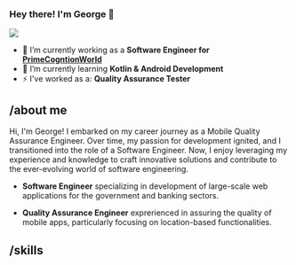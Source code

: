 ### Hey there! I'm George 👋

<img src="https://readme-typing-svg.herokuapp.com?font=Architects+Daughter&color=011819&size=25&center=false&lines=hey!+its+1ssm4;Software+Engineer..;"/>

- 🔭 I’m currently working as a **Software Engineer for [PrimeCogntionWorld](https://www.primecognition.org/)**
- 🌱 I’m currently learning **Kotlin & Android Development**
- ⚡ I've worked as a: **Quality Assurance Tester**


<h2>/about me</h2>
<p>Hi, I'm George! I embarked on my career journey as a Mobile Quality Assurance Engineer.
  Over time, my passion for development ignited, and I transitioned into the role of a Software Engineer.
  Now, I enjoy leveraging my experience and knowledge to craft innovative solutions and contribute to the ever-evolving world of software engineering.</p>

- **Software Engineer**  specializing in development of large-scale web applications for the government and banking sectors.

- **Quality Assurance Engineer** exprerienced in assuring the quality of mobile apps, particularly focusing on location-based functionalities. 


<h2>/skills</h2>
